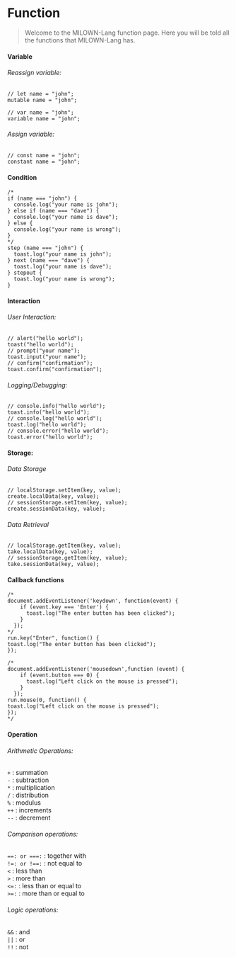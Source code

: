 # Function
> Welcome to the MILOWN-Lang function page. Here you will be told all the functions that MILOWN-Lang has.
#### Variable
###### Reassign variable:
```
// let name = "john";
mutable name = "john";
```
```
// var name = "john";
variable name = "john";
```
###### Assign variable:
```
// const name = "john";
constant name = "john";
```
#### Condition
```
/*
if (name === "john") {
  console.log("your name is john");
} else if (name === "dave") {
  console.log("your name is dave");
} else {
  console.log("your name is wrong");
}
*/  
step (name === "john") {
  toast.log("your name is john");
} next (name === "dave") {
  toast.log("your name is dave");
} stepout {
  toast.log("your name is wrong");
}
```
#### Interaction
###### User Interaction:
```
// alert("hello world");
toast("hello world");
// prompt("your name");
toast.input("your name");
// confirm("confirmation");
toast.confirm("confirmation");
```
###### Logging/Debugging:
```
// console.info("hello world");
toast.info("hello world");
// console.log("hello world");
toast.log("hello world");
// console.error("hello world");
toast.error("hello world");
```
#### Storage:
###### Data Storage
```
// localStorage.setItem(key, value);
create.localData(key, value);
// sessionStorage.setItem(key, value);
create.sessionData(key, value);
```
###### Data Retrieval
```
// localStorage.getItem(key, value);
take.localData(key, value);
// sessionStorage.getItem(key, value);
take.sessionData(key, value);
```
#### Callback functions
```
/*
document.addEventListener('keydown', function(event) {
    if (event.key === 'Enter') {
      toast.log("The enter button has been clicked");
    }
  });
*/  
run.key("Enter", function() {
toast.log("The enter button has been clicked");
});
```
```
/*
document.addEventListener('mousedown',function (event) {
    if (event.button === 0) {
      toast.log("Left click on the mouse is pressed");
    }
  });
run.mouse(0, function() {
toast.log("Left click on the mouse is pressed");
});
*/
```
#### Operation
###### Arithmetic Operations:
```+``` : summation  
```-``` : subtraction  
```*``` : multiplication  
```/``` : distribution  
```%``` : modulus  
```++``` : increments  
```--``` : decrement  
###### Comparison operations:
```==: or ===:``` : together with  
```!=: or !==:``` : not equal to  
```<``` : less than  
```>``` : more than  
```<=:``` : less than or equal to  
```>=:``` : more than or equal to
###### Logic operations:
```&&``` : and  
```||``` : or  
```!!``` : not  
